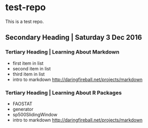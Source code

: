 # test-repo
This is a test repo.
## Secondary Heading | Saturday 3 Dec 2016

### Tertiary Heading | Learning About Markdown

* first item in list
* second item in list
* third item in list
* intro to markdown http://daringfireball.net/projects/markdown

### Tertiary Heading | Learning About R Packages

* FAOSTAT
* generator
* sp500SlidingWindow
* intro to markdown http://daringfireball.net/projects/markdown
